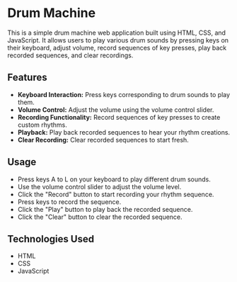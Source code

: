 # Drum Machine

This is a simple drum machine web application built using HTML, CSS, and JavaScript. It allows users to play various drum sounds by pressing keys on their keyboard, adjust volume, record sequences of key presses, play back recorded sequences, and clear recordings.

## Features

- **Keyboard Interaction:** Press keys corresponding to drum sounds to play them.
- **Volume Control:** Adjust the volume using the volume control slider.
- **Recording Functionality:** Record sequences of key presses to create custom rhythms.
- **Playback:** Play back recorded sequences to hear your rhythm creations.
- **Clear Recording:** Clear recorded sequences to start fresh.

## Usage

- Press keys A to L on your keyboard to play different drum sounds.
- Use the volume control slider to adjust the volume level.
- Click the "Record" button to start recording your rhythm sequence.
- Press keys to record the sequence.
- Click the "Play" button to play back the recorded sequence.
- Click the "Clear" button to clear the recorded sequence.

## Technologies Used

- HTML
- CSS
- JavaScript
